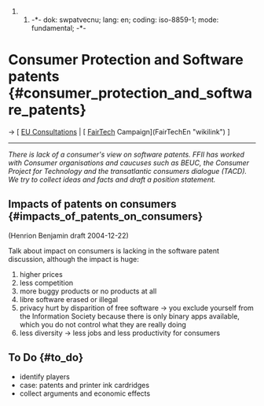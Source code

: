 1.  1.  -\*- dok: swpatvecnu; lang: en; coding: iso-8859-1; mode:
        fundamental; -\*-

# Consumer Protection and Software patents {#consumer_protection_and_software_patents}

-\> \[ [ EU Consultations](FfiiKonsultEn "wikilink") \| [
[FairTech](FairTech "wikilink") Campaign](FairTechEn "wikilink") \]

------------------------------------------------------------------------

*There is lack of a consumer\'s view on software patents. FFII has
worked with Consumer organisations and caucuses such as BEUC, the
Consumer Project for Technology and the transatlantic consumers dialogue
(TACD). We try to collect ideas and facts and draft a position
statement.*

## Impacts of patents on consumers {#impacts_of_patents_on_consumers}

(Henrion Benjamin draft 2004-12-22)

Talk about impact on consumers is lacking in the software patent
discussion, although the impact is huge:

1.  higher prices
2.  less competition
3.  more buggy products or no products at all
4.  libre software erased or illegal
5.  privacy hurt by disparition of free software -\> you exclude
    yourself from the Information Society because there is only binary
    apps available, which you do not control what they are really doing
6.  less diversity -\> less jobs and less productivity for consumers

## To Do {#to_do}

-   identify players
-   case: patents and printer ink cardridges
-   collect arguments and economic effects
